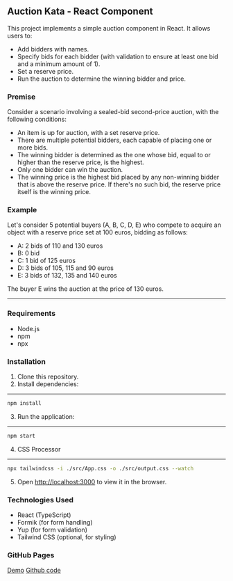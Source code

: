 ## Auction Kata - React Component

This project implements a simple auction component in React. It allows users to:

- Add bidders with names.
- Specify bids for each bidder (with validation to ensure at least one bid and a minimum amount of 1).
- Set a reserve price.
- Run the auction to determine the winning bidder and price.

### Premise

Consider a scenario involving a sealed-bid second-price auction, with the following conditions:

- An item is up for auction, with a set reserve price.
- There are multiple potential bidders, each capable of placing one or more bids.
- The winning bidder is determined as the one whose bid, equal to or higher than the reserve price, is the highest.
- Only one bidder can win the auction.
- The winning price is the highest bid placed by any non-winning bidder that is above the reserve price. If there's no such bid, the reserve price itself is the winning price.

### Example

Let's consider 5 potential buyers (A, B, C, D, E) who compete to acquire an object with a reserve price set at 100 euros, bidding as follows:

- A: 2 bids of 110 and 130 euros
- B: 0 bid
- C: 1 bid of 125 euros
- D: 3 bids of 105, 115 and 90 euros
- E: 3 bids of 132, 135 and 140 euros

The buyer E wins the auction at the price of 130 euros.

---

### Requirements

- Node.js
- npm
- npx

### Installation

1. Clone this repository.
2. Install dependencies:

---

```bash
npm install
```

3. Run the application:

---

```bash
npm start
```

4. CSS Processor

---

```bash
npx tailwindcss -i ./src/App.css -o ./src/output.css --watch
```

5. Open [http://localhost:3000](http://localhost:3000) to view it in the browser.

### Technologies Used

- React (TypeScript)
- Formik (for form handling)
- Yup (for form validation)
- Tailwind CSS (optional, for styling)

### GitHub Pages

[Demo](https://maarconte.github.io/auction-kata/)
[Github code](https://github.com/maarconte/auction-kata)
